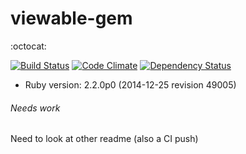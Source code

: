 # viewable-gem

:octocat:

[![Build Status](https://travis-ci.org/crmis/viewable.svg?branch=master)](https://travis-ci.org/crmis/viewable)
[![Code Climate](https://codeclimate.com/github/crmis/viewable-gem/badges/gpa.svg)](https://codeclimate.com/github/crmis/viewable-gem)
[![Dependency Status](https://gemnasium.com/crmis/viewable-gem.svg)](https://gemnasium.com/crmis/viewable-gem)

* Ruby version: 2.2.0p0 (2014-12-25 revision 49005)

###### Needs work

Need to look at other readme (also a CI push)
